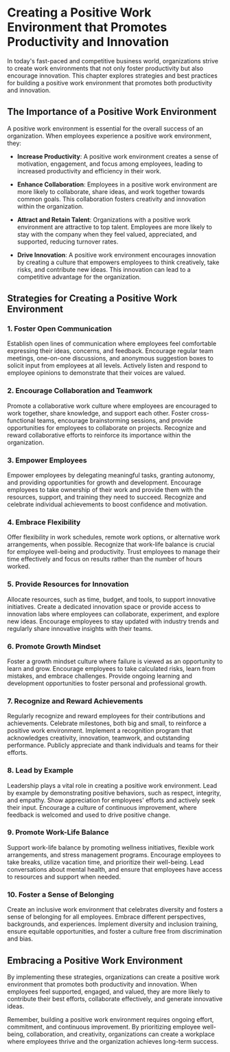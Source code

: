 Creating a Positive Work Environment that Promotes Productivity and Innovation
=======================================================================================

In today's fast-paced and competitive business world, organizations strive to create work environments that not only foster productivity but also encourage innovation. This chapter explores strategies and best practices for building a positive work environment that promotes both productivity and innovation.

The Importance of a Positive Work Environment
---------------------------------------------

A positive work environment is essential for the overall success of an organization. When employees experience a positive work environment, they:

* **Increase Productivity**: A positive work environment creates a sense of motivation, engagement, and focus among employees, leading to increased productivity and efficiency in their work.

* **Enhance Collaboration**: Employees in a positive work environment are more likely to collaborate, share ideas, and work together towards common goals. This collaboration fosters creativity and innovation within the organization.

* **Attract and Retain Talent**: Organizations with a positive work environment are attractive to top talent. Employees are more likely to stay with the company when they feel valued, appreciated, and supported, reducing turnover rates.

* **Drive Innovation**: A positive work environment encourages innovation by creating a culture that empowers employees to think creatively, take risks, and contribute new ideas. This innovation can lead to a competitive advantage for the organization.

Strategies for Creating a Positive Work Environment
---------------------------------------------------

### 1. Foster Open Communication

Establish open lines of communication where employees feel comfortable expressing their ideas, concerns, and feedback. Encourage regular team meetings, one-on-one discussions, and anonymous suggestion boxes to solicit input from employees at all levels. Actively listen and respond to employee opinions to demonstrate that their voices are valued.

### 2. Encourage Collaboration and Teamwork

Promote a collaborative work culture where employees are encouraged to work together, share knowledge, and support each other. Foster cross-functional teams, encourage brainstorming sessions, and provide opportunities for employees to collaborate on projects. Recognize and reward collaborative efforts to reinforce its importance within the organization.

### 3. Empower Employees

Empower employees by delegating meaningful tasks, granting autonomy, and providing opportunities for growth and development. Encourage employees to take ownership of their work and provide them with the resources, support, and training they need to succeed. Recognize and celebrate individual achievements to boost confidence and motivation.

### 4. Embrace Flexibility

Offer flexibility in work schedules, remote work options, or alternative work arrangements, when possible. Recognize that work-life balance is crucial for employee well-being and productivity. Trust employees to manage their time effectively and focus on results rather than the number of hours worked.

### 5. Provide Resources for Innovation

Allocate resources, such as time, budget, and tools, to support innovative initiatives. Create a dedicated innovation space or provide access to innovation labs where employees can collaborate, experiment, and explore new ideas. Encourage employees to stay updated with industry trends and regularly share innovative insights with their teams.

### 6. Promote Growth Mindset

Foster a growth mindset culture where failure is viewed as an opportunity to learn and grow. Encourage employees to take calculated risks, learn from mistakes, and embrace challenges. Provide ongoing learning and development opportunities to foster personal and professional growth.

### 7. Recognize and Reward Achievements

Regularly recognize and reward employees for their contributions and achievements. Celebrate milestones, both big and small, to reinforce a positive work environment. Implement a recognition program that acknowledges creativity, innovation, teamwork, and outstanding performance. Publicly appreciate and thank individuals and teams for their efforts.

### 8. Lead by Example

Leadership plays a vital role in creating a positive work environment. Lead by example by demonstrating positive behaviors, such as respect, integrity, and empathy. Show appreciation for employees' efforts and actively seek their input. Encourage a culture of continuous improvement, where feedback is welcomed and used to drive positive change.

### 9. Promote Work-Life Balance

Support work-life balance by promoting wellness initiatives, flexible work arrangements, and stress management programs. Encourage employees to take breaks, utilize vacation time, and prioritize their well-being. Lead conversations about mental health, and ensure that employees have access to resources and support when needed.

### 10. Foster a Sense of Belonging

Create an inclusive work environment that celebrates diversity and fosters a sense of belonging for all employees. Embrace different perspectives, backgrounds, and experiences. Implement diversity and inclusion training, ensure equitable opportunities, and foster a culture free from discrimination and bias.

Embracing a Positive Work Environment
-------------------------------------

By implementing these strategies, organizations can create a positive work environment that promotes both productivity and innovation. When employees feel supported, engaged, and valued, they are more likely to contribute their best efforts, collaborate effectively, and generate innovative ideas.

Remember, building a positive work environment requires ongoing effort, commitment, and continuous improvement. By prioritizing employee well-being, collaboration, and creativity, organizations can create a workplace where employees thrive and the organization achieves long-term success.

